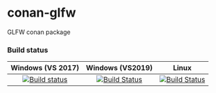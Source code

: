 # conan-glfw

GLFW conan package

### Build status

|Windows (VS 2017)|Windows (VS2019)|Linux|
|:-------:|:------:|:------:|
|[![Build status](https://ci.appveyor.com/api/projects/status/b900yawcs7j8qi74?svg=true)](https://ci.appveyor.com/project/MrJaqbq/conan-glfw)|[![Build Status](https://dev.azure.com/bentoo/conan-libraries%20CI/_apis/build/status/conan-glfw%20CI?branchName=master)](https://dev.azure.com/bentoo/conan-libraries%20CI/_build/latest?definitionId=3&branchName=master)|[![Build Status](https://travis-ci.org/BentouDev/conan-glfw.svg?branch=master)](https://travis-ci.org/BentouDev/conan-glfw)|